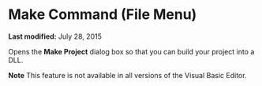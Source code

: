 
# Make <Project> Command (File Menu)

 **Last modified:** July 28, 2015

Opens the  **Make Project** dialog box so that you can build your project into a DLL.

 **Note**  This feature is not available in all versions of the Visual Basic Editor.

